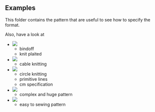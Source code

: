 Examples
--------

This folder contains the pattern that are useful to see how to specify the format.

Also, have a look at 

- [![](http://www.garnstudio.com/drops/mag/166/20/20-2.jpg)](http://www.garnstudio.com/pattern.php?id=7077&cid=9)
  - bindoff
  - knit plaited
- [![](http://www.garnstudio.com/drops/mag/165/47/47-2.jpg)](http://www.garnstudio.com/pattern.php?id=7146&cid=9)
  - cable knitting
- [![](http://www.garnstudio.com/drops/mag/165/27/27-2.jpg)](http://www.garnstudio.com/pattern.php?id=7070&cid=9)
  - circle knitting
  - primitive lines
  - cm specification
- [![](http://www.garnstudio.com/drops/mag/167/11/11b-2.jpg)](http://www.garnstudio.com/pattern.php?id=7362&cid=9)
  - complex and huge pattern
- [![](http://www.garnstudio.com/drops/mag/169/18/18-diag2.jpg)](http://www.garnstudio.com/pattern.php?id=7467&cid=9)
  - easy to sewing pattern